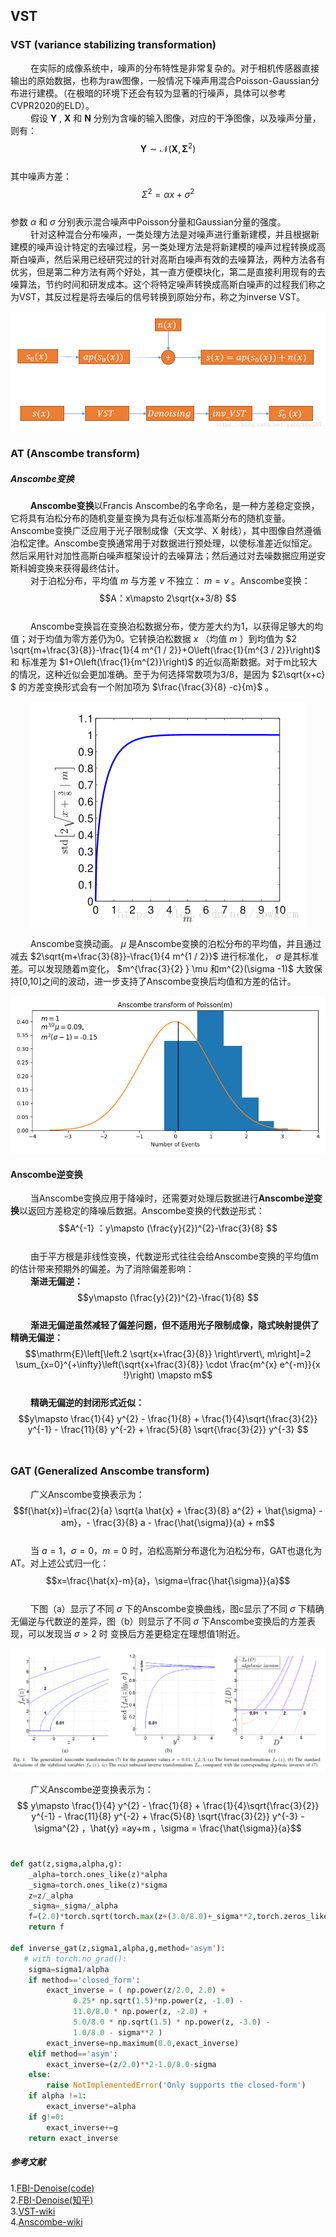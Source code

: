 ## VST
### VST (variance stabilizing transformation)
&emsp;&emsp; 在实际的成像系统中，噪声的分布特性是非常复杂的。对于相机传感器直接输出的原始数据，也称为raw图像，一般情况下噪声用混合Poisson-Gaussian分布进行建模。（在极暗的环境下还会有较为显著的行噪声，具体可以参考CVPR2020的ELD）。<br>
&emsp;&emsp; 假设 $\mathbf{Y}$ , $\mathbf{X}$ 和 $\mathbf{N}$ 分别为含噪的输入图像，对应的干净图像，以及噪声分量，则有： $$\mathbf{Y} \sim \mathcal{N}\left(\mathbf{X}, \boldsymbol{\Sigma}^{2}\right)$$ <br>
其中噪声方差： $$\Sigma^{2} = \alpha x + \sigma ^{2} $$ <br>
参数 $\alpha$ 和 $\sigma$ 分别表示混合噪声中Poisson分量和Gaussian分量的强度。<br>
&emsp;&emsp; 针对这种混合分布噪声，一类处理方法是对噪声进行重新建模，并且根据新建模的噪声设计特定的去噪过程，另一类处理方法是将新建模的噪声过程转换成高斯白噪声，然后采用已经研究过的针对高斯白噪声有效的去噪算法，两种方法各有优劣，但是第二种方法有两个好处，其一直方便模块化，第二是直接利用现有的去噪算法，节约时间和研发成本。这个将特定噪声转换成高斯白噪声的过程我们称之为VST，其反过程是将去噪后的信号转换到原始分布，称之为inverse VST。<br>

<div align=center>
<img src="https://github.com/623-wzy/wzy/blob/main/image/20180809142357833.png"/>
</div>

### AT (Anscombe transform)
##### Anscombe变换
&emsp;&emsp; **Anscombe变换**以Francis Anscombe的名字命名，是一种方差稳定变换，它将具有泊松分布的随机变量变换为具有近似标准高斯分布的随机变量。Anscombe变换广泛应用于光子限制成像（天文学、X 射线），其中图像自然遵循泊松定律。Anscombe变换通常用于对数据进行预处理，以使标准差近似恒定。然后采用针对加性高斯白噪声框架设计的去噪算法；然后通过对去噪数据应用逆安斯科姆变换来获得最终估计。<br>
&emsp;&emsp; 对于泊松分布，平均值 $m$ 与方差 $\nu$ 不独立： $m=\nu$ 。Anscombe变换： $$A：x\mapsto 2\sqrt{x+3/8} $$ <br>
&emsp;&emsp; Anscombe变换旨在变换泊松数据分布，使方差大约为1，以获得足够大的均值；对于均值为零方差仍为0。它转换泊松数据 $x$ （均值 $m$ ）到均值为 
$2 \sqrt{m+\frac{3}{8}}-\frac{1}{4 m^{1 / 2}}+O\left(\frac{1}{m^{3 / 2}}\right)$ 和 标准差为 $1+O\left(\frac{1}{m^{2}}\right)$ 的近似高斯数据。对于m比较大的情况，这种近似会更加准确。至于为何选择常数项为3/8，是因为 $2\sqrt{x+c} $ 的方差变换形式会有一个附加项为 $\frac{\frac{3}{8} -c}{m}$ 。<br>

<div align=center>
<img src="https://github.com/623-wzy/wzy/blob/main/image/20181025105803813.png"/>
</div>

&emsp;&emsp; Anscombe变换动画。 $\mu$ 是Anscombe变换的泊松分布的平均值，并且通过减去 $2\sqrt{m+\frac{3}{8}}-\frac{1}{4 m^{1 / 2}}$ 进行标准化， $\sigma$ 是其标准差。可以发现随着m变化， $m^{\frac{3}{2} } \mu 和m^{2}(\sigma -1)$ 大致保持[0,10]之间的波动，进一步支持了Anscombe变换后均值和方差的估计。<br>

<div align=center>
<img src="https://github.com/623-wzy/wzy/blob/main/image/Anscombe_transform_animated.gif"/>
</div>

#### Anscombe逆变换
&emsp;&emsp; 当Anscombe变换应用于降噪时，还需要对处理后数据进行**Anscombe逆变换**以返回方差稳定的降噪后数据。Anscombe变换的代数逆形式： $$A^{-1} ：y\mapsto (\frac{y}{2})^{2}-\frac{3}{8} $$ <br>
&emsp;&emsp; 由于平方根是非线性变换，代数逆形式往往会给Anscombe变换的平均值m的估计带来预期外的偏差。为了消除偏差影响：<br>
&emsp;&emsp; **渐进无偏逆：** $$y\mapsto (\frac{y}{2})^{2}-\frac{1}{8} $$ <br>
&emsp;&emsp; **渐进无偏逆虽然减轻了偏差问题，但不适用光子限制成像，隐式映射提供了精确无偏逆：** $$\mathrm{E}\left[\left.2 \sqrt{x+\frac{3}{8}} \right\rvert\, m\right]=2 \sum_{x=0}^{+\infty}\left(\sqrt{x+\frac{3}{8}} \cdot \frac{m^{x} e^{-m}}{x !}\right) \mapsto m$$ <br>
&emsp;&emsp; **精确无偏逆的封闭形式近似：** $$y\mapsto \frac{1}{4} y^{2} - \frac{1}{8} + \frac{1}{4}\sqrt{\frac{3}{2}} y^{-1} - \frac{11}{8} y^{-2} + \frac{5}{8} \sqrt{\frac{3}{2}} y^{-3} $$ <br>

### GAT (Generalized Anscombe transform)
&emsp;&emsp; 广义Anscombe变换表示为： $$f(\hat{x})=\frac{2}{a} \sqrt{a \hat{x} + \frac{3}{8} a^{2} + \hat{\sigma} - am}，- \frac{3}{8} a - \frac{\hat{\sigma}}{a} + m$$ <br>
&emsp;&emsp; 当 $a=1，\sigma=0，m=0$ 时，泊松高斯分布退化为泊松分布，GAT也退化为AT。对上述公式归一化： $$x=\frac{\hat{x}-m}{a}，\sigma=\frac{\hat{\sigma}}{a}$$ <br>
&emsp;&emsp; 下图（a）显示了不同 $\sigma$ 下的Anscombe变换曲线，图c显示了不同 $\sigma$ 下精确无偏逆与代数逆的差异，图（b）则显示了不同 $\sigma$ 下Anscombe变换后的方差表现，可以发现当 $\sigma>2$ 时 变换后方差更稳定在理想值1附近。

<div align=center>
<img src="https://github.com/623-wzy/wzy/blob/main/image/screenshot-20240419-145017.png"/>
</div>

&emsp;&emsp; 广义Anscombe逆变换表示为： $$ y\mapsto \frac{1}{4} y^{2} - \frac{1}{8} + \frac{1}{4}\sqrt{\frac{3}{2}} y^{-1} - \frac{11}{8} y^{-2} + \frac{5}{8} \sqrt{\frac{3}{2}} y^{-3} - \sigma^{2} ，\hat{y} =ay+m ，\sigma = \frac{\hat{\sigma}}{a}$$ <br>

```python
def gat(z,sigma,alpha,g):
    _alpha=torch.ones_like(z)*alpha
    _sigma=torch.ones_like(z)*sigma
    z=z/_alpha
    _sigma=_sigma/_alpha
    f=(2.0)*torch.sqrt(torch.max(z+(3.0/8.0)+_sigma**2,torch.zeros_like(z)))
    return f

def inverse_gat(z,sigma1,alpha,g,method='asym'):
   # with torch.no_grad():
    sigma=sigma1/alpha
    if method=='closed_form':
        exact_inverse = ( np.power(z/2.0, 2.0) +
              0.25* np.sqrt(1.5)*np.power(z, -1.0) -
              11.0/8.0 * np.power(z, -2.0) +
              5.0/8.0 * np.sqrt(1.5) * np.power(z, -3.0) -
              1.0/8.0 - sigma**2 )
        exact_inverse=np.maximum(0.0,exact_inverse)
    elif method=='asym':
        exact_inverse=(z/2.0)**2-1.0/8.0-sigma
    else:
        raise NotImplementedError('Only supports the closed-form')
    if alpha !=1:
        exact_inverse*=alpha
    if g!=0:
        exact_inverse+=g
    return exact_inverse
```
##### 参考文献
1.[FBI-Denoise(code)](https://github.com/csm9493/FBI-Denoiser) <br>
2.[FBI-Denoise(知乎)](https://zhuanlan.zhihu.com/p/435957028) <br>
3.[VST-wiki](https://en.wikipedia.org/wiki/Variance-stabilizing_transformation) <br>
4.[Anscombe-wiki](https://en.wikipedia.org/wiki/Anscombe_transform#cite_note-Anscombe1948-1) <br>

